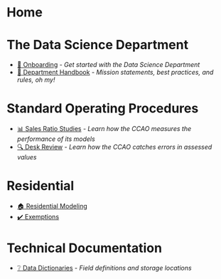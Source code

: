 # Home

# The Data Science Department

 * [:handshake: Onboarding](handbook/onboarding.md) - *Get started with the Data Science Department*
 * [:blue_book: Department Handbook](handbook/handbook.md) - *Mission statements, best practices, and rules, oh my!*

# Standard Operating Procedures

 * [:bar_chart: Sales Ratio Studies](sops/sales-ratio-studies.md) - *Learn how the CCAO measures the performance of its models*
 * [:mag: Desk Review](sops/desk-review.md) - *Learn how the CCAO catches errors in assessed values*

# Residential

 * [:house: Residential Modeling](residential/residential.md)
 * [:heavy_check_mark: Exemptions](residential/exemptions.md)

# Technical Documentation

 * [:grey_question: Data Dictionaries](data/sql-database-guide.md) - *Field definitions and storage locations*
